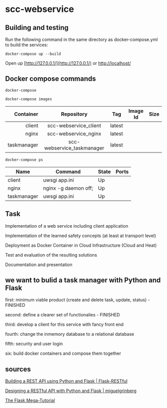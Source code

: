 # scc-webservice

## Building and testing
Run the following command in the same directory as docker-compose.yml to build the services:

```docker-compose up --build```

Open up [http://127.0.0.1/](http://127.0.0.1/) or [http://localhost/](http://localhost/)

## Docker compose commands

```docker-compose```

```docker-compose images```

Container    |        Repository          |   Tag   |   Image Id    |  Size
------------:|:--------------------------:|:-------:|:-------------:|:-------
client       | scc-webservice_client      |  latest |               |   
nginx        | scc-webservice_nginx       |  latest |               |   
taskmanager  | scc-webservice_taskmanager |  latest |               |   



```docker-compose ps```

 Name       |      Command         | State      |     Ports
------------|----------------------|------------|---------------------
client      |  uwsgi app.ini       |   Up       |
nginx       |  nginx -g daemon off;|   Up       |
taskmanager |  uwsgi app.ini       |   Up       |



## Task
Implementation of a web service including client application

Implementation of the learned safety concepts (at least at transport level)

Deployment as Docker Container in Cloud Infrastructure (Cloud and Heat)

Test and evaluation of the resulting solutions

Documentation and presentation

## we want to bulid a task manager with Python and Flask

first: minimum viable product (create and delete task, update, status) - FINISHED

second: define a clearer set of functionalies - FINISHED

third: develop a client for this service with fancy front end 

fourth: change the inmemory database to a relational database

fifth: security and user login

six: build docker containers and compose them together



           

## sources

[Building a REST API using Python and Flask | Flask-RESTful](https://www.youtube.com/watch?v=s_ht4AKnWZg)

[Designing a RESTful API with Python and Flask | miguelgrinberg](https://blog.miguelgrinberg.com/post/designing-a-restful-api-with-python-and-flask)

[The Flask Mega-Tutorial](https://blog.miguelgrinberg.com/post/the-flask-mega-tutorial-part-i-hello-world)
